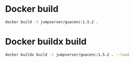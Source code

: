 # Docker build
```sh
docker build -t jumpserver/guacenc:1.5.2 .
```

# Docker buildx build
```sh
docker buildx build -t jumpserver/guacenc:1.5.2 . --load
```
